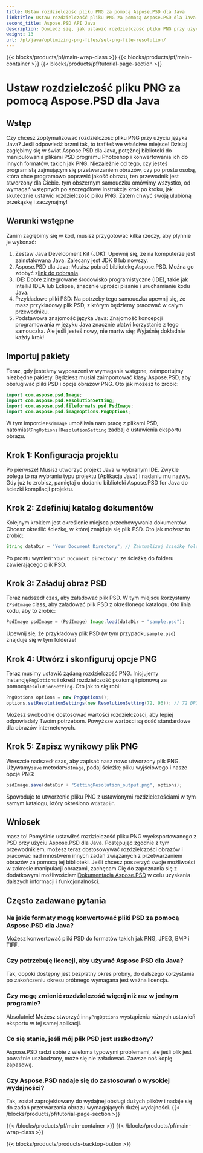 ```yaml
---
title: Ustaw rozdzielczość pliku PNG za pomocą Aspose.PSD dla Java
linktitle: Ustaw rozdzielczość pliku PNG za pomocą Aspose.PSD dla Java
second_title: Aspose.PSD API Java
description: Dowiedz się, jak ustawić rozdzielczość pliku PNG przy użyciu Aspose.PSD dla Java, korzystając z tego szczegółowego samouczka krok po kroku. Zoptymalizuj swoje obrazy w mgnieniu oka.
weight: 13
url: /pl/java/optimizing-png-files/set-png-file-resolution/
---
```


{{< blocks/products/pf/main-wrap-class >}}
{{< blocks/products/pf/main-container >}}
{{< blocks/products/pf/tutorial-page-section >}}

# Ustaw rozdzielczość pliku PNG za pomocą Aspose.PSD dla Java

## Wstęp
Czy chcesz zoptymalizować rozdzielczość pliku PNG przy użyciu języka Java? Jeśli odpowiedź brzmi tak, to trafiłeś we właściwe miejsce! Dzisiaj zagłębimy się w świat Aspose.PSD dla Java, potężnej biblioteki do manipulowania plikami PSD programu Photoshop i konwertowania ich do innych formatów, takich jak PNG. Niezależnie od tego, czy jesteś programistą zajmującym się przetwarzaniem obrazów, czy po prostu osobą, która chce programowo poprawić jakość obrazu, ten przewodnik jest stworzony dla Ciebie. 
tym obszernym samouczku omówimy wszystko, od wymagań wstępnych po szczegółowe instrukcje krok po kroku, jak skutecznie ustawić rozdzielczość pliku PNG. Zatem chwyć swoją ulubioną przekąskę i zaczynajmy!
## Warunki wstępne
 
Zanim zagłębimy się w kod, musisz przygotować kilka rzeczy, aby płynnie je wykonać:
1. Zestaw Java Development Kit (JDK): Upewnij się, że na komputerze jest zainstalowana Java. Zalecany jest JDK 8 lub nowszy.
2.  Aspose.PSD dla Java: Musisz pobrać bibliotekę Aspose.PSD. Można go zdobyć z[link do pobrania](https://releases.aspose.com/psd/java/).
3. IDE: Dobre zintegrowane środowisko programistyczne (IDE), takie jak IntelliJ IDEA lub Eclipse, znacznie uprości pisanie i uruchamianie kodu Java.
4. Przykładowe pliki PSD: Na potrzeby tego samouczka upewnij się, że masz przykładowy plik PSD, z którym będziemy pracować w całym przewodniku.
5. Podstawowa znajomość języka Java: Znajomość koncepcji programowania w języku Java znacznie ułatwi korzystanie z tego samouczka. Ale jeśli jesteś nowy, nie martw się; Wyjaśnię dokładnie każdy krok!
## Importuj pakiety
Teraz, gdy jesteśmy wyposażeni w wymagania wstępne, zaimportujmy niezbędne pakiety. Będziesz musiał zaimportować klasy Aspose.PSD, aby obsługiwać pliki PSD i opcje obrazów PNG. Oto jak możesz to zrobić:
```java
import com.aspose.psd.Image;
import com.aspose.psd.ResolutionSetting;
import com.aspose.psd.fileformats.psd.PsdImage;
import com.aspose.psd.imageoptions.PngOptions;
```
 W tym imporcie`PsdImage` umożliwia nam pracę z plikami PSD, natomiast`PngOptions` I`ResolutionSetting` zadbaj o ustawienia eksportu obrazu.
## Krok 1: Konfiguracja projektu
Po pierwsze! Musisz utworzyć projekt Java w wybranym IDE. Zwykle polega to na wybraniu typu projektu (Aplikacja Java) i nadaniu mu nazwy. 
Gdy już to zrobisz, pamiętaj o dodaniu biblioteki Aspose.PSD for Java do ścieżki kompilacji projektu.
## Krok 2: Zdefiniuj katalog dokumentów
Kolejnym krokiem jest określenie miejsca przechowywania dokumentów. Chcesz określić ścieżkę, w której znajduje się plik PSD. Oto jak możesz to zrobić:
```java
String dataDir = "Your Document Directory"; // Zaktualizuj ścieżkę folderu
```
 Po prostu wymień`"Your Document Directory"` ze ścieżką do folderu zawierającego plik PSD. 
## Krok 3: Załaduj obraz PSD
 Teraz nadszedł czas, aby załadować plik PSD. W tym miejscu korzystamy z`PsdImage` class, aby załadować plik PSD z określonego katalogu. 
Oto linia kodu, aby to zrobić:
```java
PsdImage psdImage = (PsdImage) Image.load(dataDir + "sample.psd");
```
 Upewnij się, że przykładowy plik PSD (w tym przypadku`sample.psd`) znajduje się w tym folderze!
## Krok 4: Utwórz i skonfiguruj opcje PNG
 Teraz musimy ustawić żądaną rozdzielczość PNG. Inicjujemy instancję`PngOptions` i określ rozdzielczość poziomą i pionową za pomocą`ResolutionSetting`.
Oto jak to się robi:
```java
PngOptions options = new PngOptions();
options.setResolutionSettings(new ResolutionSetting(72, 96)); // 72 DPI w poziomie, 96 DPI w pionie
```
Możesz swobodnie dostosować wartości rozdzielczości, aby lepiej odpowiadały Twoim potrzebom. Powyższe wartości są dość standardowe dla obrazów internetowych.
## Krok 5: Zapisz wynikowy plik PNG
 Wreszcie nadszedł czas, aby zapisać nasz nowo utworzony plik PNG. Używamy`save` metoda`PsdImage`, podaj ścieżkę pliku wyjściowego i nasze opcje PNG:
```java
psdImage.save(dataDir + "SettingResolution_output.png", options);
```
 Spowoduje to utworzenie pliku PNG z ustawionymi rozdzielczościami w tym samym katalogu, który określono w`dataDir`.
## Wniosek
 masz to! Pomyślnie ustawiłeś rozdzielczość pliku PNG wyeksportowanego z PSD przy użyciu Aspose.PSD dla Java. Postępując zgodnie z tym przewodnikiem, możesz teraz dostosowywać rozdzielczości obrazów i pracować nad mnóstwem innych zadań związanych z przetwarzaniem obrazów za pomocą tej biblioteki. Jeśli chcesz poszerzyć swoje możliwości w zakresie manipulacji obrazami, zachęcam Cię do zapoznania się z dodatkowymi możliwościami[Dokumentacja Aspose.PSD](https://reference.aspose.com/psd/java/) w celu uzyskania dalszych informacji i funkcjonalności.

## Często zadawane pytania
### Na jakie formaty mogę konwertować pliki PSD za pomocą Aspose.PSD dla Java?
Możesz konwertować pliki PSD do formatów takich jak PNG, JPEG, BMP i TIFF.
### Czy potrzebuję licencji, aby używać Aspose.PSD dla Java?
Tak, dopóki dostępny jest bezpłatny okres próbny, do dalszego korzystania po zakończeniu okresu próbnego wymagana jest ważna licencja.
### Czy mogę zmienić rozdzielczość więcej niż raz w jednym programie?
 Absolutnie! Możesz stworzyć inny`PngOptions` wystąpienia różnych ustawień eksportu w tej samej aplikacji.
### Co się stanie, jeśli mój plik PSD jest uszkodzony?
Aspose.PSD radzi sobie z wieloma typowymi problemami, ale jeśli plik jest poważnie uszkodzony, może się nie załadować. Zawsze noś kopię zapasową.
### Czy Aspose.PSD nadaje się do zastosowań o wysokiej wydajności?
Tak, został zaprojektowany do wydajnej obsługi dużych plików i nadaje się do zadań przetwarzania obrazu wymagających dużej wydajności.
{{< /blocks/products/pf/tutorial-page-section >}}

{{< /blocks/products/pf/main-container >}}
{{< /blocks/products/pf/main-wrap-class >}}

{{< blocks/products/products-backtop-button >}}
